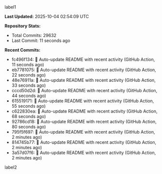 
label1 
<!-- ACTIVITY_START -->
**Last Updated:** 2025-10-04 02:54:09 UTC

**Repository Stats:**
- Total Commits: 29632
- Last Commit: 11 seconds ago

**Recent Commits:**
- fc496f134: 🤖 Auto-update README with recent activity (GitHub Action, 11 seconds ago)
- eb7781075: 🤖 Auto-update README with recent activity (GitHub Action, 22 seconds ago)
- 48e76911a: 🤖 Auto-update README with recent activity (GitHub Action, 33 seconds ago)
- cccd50d2d: 🤖 Auto-update README with recent activity (GitHub Action, 44 seconds ago)
- 615519171: 🤖 Auto-update README with recent activity (GitHub Action, 55 seconds ago)
- c622830ea: 🤖 Auto-update README with recent activity (GitHub Action, 68 seconds ago)
- 92786cd18: 🤖 Auto-update README with recent activity (GitHub Action, 80 seconds ago)
- 795f5f697: 🤖 Auto-update README with recent activity (GitHub Action, 2 minutes ago)
- 814745b77: 🤖 Auto-update README with recent activity (GitHub Action, 2 minutes ago)
- 3a57d07f6: 🤖 Auto-update README with recent activity (GitHub Action, 2 minutes ago)
<!-- ACTIVITY_END -->

label2
